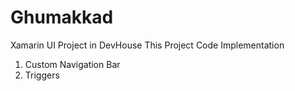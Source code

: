 # Ghumakkad
Xamarin UI Project in DevHouse
This Project Code Implementation 
1.  Custom Navigation Bar
2.  Triggers


